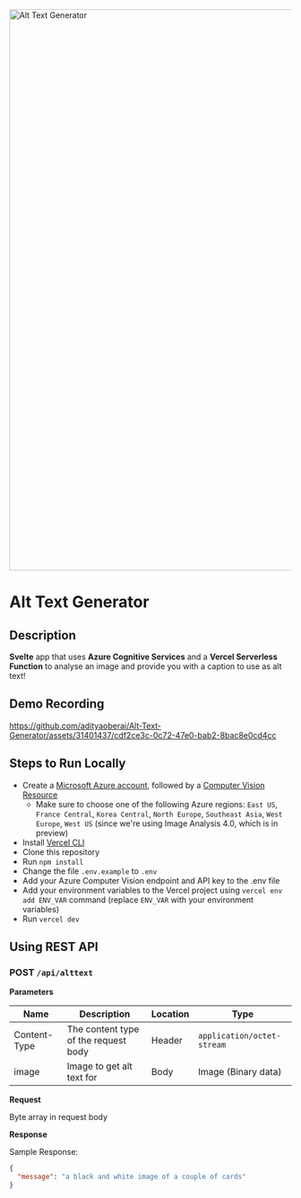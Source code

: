 <a href="https://alttext.in" target="_blank">
    <img src="https://user-images.githubusercontent.com/31401437/235480543-f89912d6-19bf-4761-9f22-86c2ea523b46.png" alt="Alt Text Generator" width="1000">
</a>

# Alt Text Generator

## Description

**Svelte** app that uses **Azure Cognitive Services** and a **Vercel Serverless Function** to analyse an image and provide you with a caption to use as alt text!

## Demo Recording

https://github.com/adityaoberai/Alt-Text-Generator/assets/31401437/cdf2ce3c-0c72-47e0-bab2-8bac8e0cd4cc

## Steps to Run Locally

- Create a [Microsoft Azure account](https://azure.microsoft.com/free/cognitive-services/), followed by a [Computer Vision Resource](https://portal.azure.com/#create/Microsoft.CognitiveServicesComputerVision)
    - Make sure to choose one of the following Azure regions: `East US`, `France Central`, `Korea Central`, `North Europe`, `Southeast Asia`, `West Europe`, `West US` (since we're using Image Analysis 4.0, which is in preview)
- Install [Vercel CLI](https://vercel.com/docs/cli)
- Clone this repository
- Run `npm install`
- Change the file `.env.example` to `.env`
- Add your Azure Computer Vision endpoint and API key to the .env file
- Add your environment variables to the Vercel project using `vercel env add ENV_VAR` command (replace `ENV_VAR` with your environment variables)
- Run `vercel dev`

## Using REST API

### POST `/api/alttext`


**Parameters**

| Name              | Description                          | Location | Type                       |
| ----------------- | ------------------------------------ | -------- | -------------------------- |
| Content-Type      | The content type of the request body | Header   | `application/octet-stream` |
| image             | Image to get alt text for            | Body     | Image (Binary data)        |

**Request**

Byte array in request body

**Response**

Sample Response:

```json
{
  "message": "a black and white image of a couple of cards"
}
```
